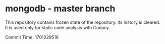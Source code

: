 # mongodb - master branch

This repository contains frozen state of the repository.
Its history is cleared. It is used only for static code
analysis with Codacy.

Commit Time: 1701329516